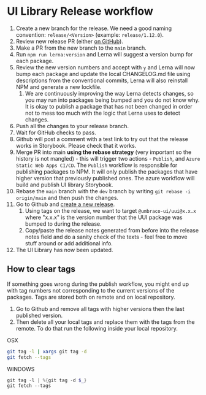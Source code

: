 # UI Library Release workflow

1. Create a new branch for the release. We need a good naming convention: `release/<Version>` (example: `release/1.12.0`).
1. Review new release PR (either [on GitHub](https://github.com/umbraco/Umbraco.UI/compare/)).
1. Make a PR from the new branch to the `main` branch.
1. Run `npm run lerna:version` and Lerna will suggest a version bump for each package.
1. Review the new version numbers and accept with `y` and Lerna will now bump each package and update the local CHANGELOG.md file using descriptions from the conventional commits, Lerna will also reinstall NPM and generate a new lockfile.
   1. We are continuously improving the way Lerna detects changes, so you may run into packages being bumped and you do not know why. It is okay to publish a package that has not been changed in order not to mess too much with the logic that Lerna uses to detect changes.
1. Push all the changes to your release branch.
1. Wait for GitHub checks to pass.
1. Github will post a comment with a test link to try out that the release works in Storybook. Please check that it works.
1. Merge PR into main **using the rebase strategy** (very important so the history is not mangled) - this will trigger two actions - `Publish`, and `Azure Static Web Apps CI/CD`. The `Publish` workflow is responsible for publishing packages to NPM. It will only publish the packages that have higher version that previously published ones. The azure workflow will build and publish UI library Storybook.
1. Rebase the `main` branch with the `dev` branch by writing `git rebase -i origin/main` and then push the changes.
1. Go to Github and [create a new release](https://github.com/umbraco/Umbraco.UI/releases/new).
   1. Using tags on the release, we want to target `@umbraco-ui/uui@x.x.x` where "x.x.x" is the version number that the UUI package was bumped to during the release.
   1. Copy/paste the release notes generated from before into the release notes field and do a sanity check of the texts - feel free to move stuff around or add additional info.
1. The UI Library has now been updated.

## How to clear tags

If something goes wrong during the publish workflow, you might end up with tag numbers not corresponding to the current versions of the packages. Tags are stored both on remote and on local repository.

1. Go to Github and remove all tags with higher versions then the last published version.
2. Then delete all your local tags and replace them with the tags from the remote. To do that run the following inside your local repository.

OSX

```zsh
git tag -l | xargs git tag -d
git fetch --tags
```

WINDOWS

```powershell
git tag -l | %{git tag -d $_}
git fetch --tags
```
